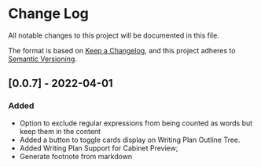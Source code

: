 # Change Log

All notable changes to this project will be documented in this file.

The format is based on [Keep a Changelog](https://keepachangelog.com/en/1.0.0/),
and this project adheres to [Semantic Versioning](https://semver.org/spec/v2.0.0.html).


## [0.0.7] - 2022-04-01

### Added

- Option to exclude regular expressions from being counted as words but keep them in the content
- Added a button to toggle cards display on Writing Plan Outline Tree.
- Added Writing Plan Support for Cabinet Preview;
- Generate footnote from markdown
